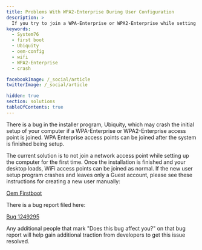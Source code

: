```yaml
---
title: Problems With WPA2-Enterprise During User Configuration
description: >
  If you try to join a WPA-Enterprise or WPA2-Enterprise while setting up your computer, the installer may crash.
keywords:
  - System76
  - first boot
  - Ubiquity
  - oem-config
  - wifi
  - WPA2-Enterprise
  - crash

facebookImage: /_social/article
twitterImage: /_social/article

hidden: true
section: solutions
tableOfContents: true
---
```


There is a bug in the installer program, Ubiquity, which may crash the initial setup of your computer if a WPA-Enterprise or WPA2-Enterprise access point is joined. WPA Enterprise access points can be joined after the system is finished being setup.

The current solution is to not join a network access point while setting up the computer for the first time. Once the installation is finished and your desktop loads, WiFi access points can be joined as normal. If the new user setup program crashes and leaves only a Guest account, please see these instructions for creating a new user manually:

[Oem Firstboot](/articles/guest-user-only-ubuntu/)

There is a bug report filed here:

[Bug 1249295](https://bugs.launchpad.net/ubuntu/+source/ubiquity/+bug/1249295)

Any additional people that mark "Does this bug affect you?" on that bug report will help gain additional traction from developers to get this issue resolved.
